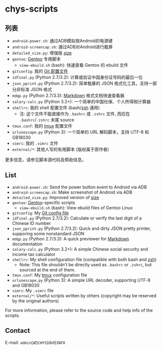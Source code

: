# chys-scripts #

## 列表 ##

* `android-power.sh`: 通过ADB模拟按Android的电源键
* `android-screencap.sh`: 通过ADB对Android进行截屏
* `detailed_size.py`: 增强版 [size](http://linux.die.net/man/1/size)
* `gentoo`: [Gentoo](http://gentoo.org/) 专用脚本
    + `view-ebuild.sh` (bash): 快速查看 Gentoo 的 ebuild 文件
* `gitconfig`: 我的 [Git 配置文件](https://www.kernel.org/pub/software/scm/git/docs/git-config.html)
* `idfinal.py` (Python 2.7/3.2): 计算或验证中国身份证号码的最后一位
* `json_pprint.py` (Python 2.7/3.2): 简单粗暴的 JSON 格式化工具，支持一部分非标准 JSON 格式
* `mdqp.py` (Python 2.7/3.3): [Markdown](http://en.wikipedia.org/wiki/Markdown) 格式文档快速查看器
* `salary-calc.py` (Python 3.2+): 一个简单的中国社保、个人所得税计算器
* `shellrc`: 我的 shell 配置文件 (bash/[zsh](http://www.zsh.org) 通用)
    + 注: 这个文件不能直接作为 `.bashrc` 或 `.zshrc` 文件, 而应在 `.bashrc`/`.zshrc` 末尾 source
* `tmux.conf`: 我的 [tmux](http://tmux.sourceforge.net/) 配置文件
* `urlunescape.py` (Python 3): 一个简单的 URL 解码脚本，支持 UTF-8 和 GB18030
* `vimrc`: 我的 `.vimrc` 文件
* `external/*`: 其他人写的有用脚本 (版权属于原作者)

更多信息，请参见脚本源代码及帮助信息。

## List ##

* `android-power.sh`: Send the power button event to Android via ADB
* `android-screencap.sh`: Make screenshot of Android via ADB
* `detailed_size.py`: Improved version of [size](http://linux.die.net/man/1/size)
* `gentoo`: [Gentoo](http://gentoo.org/)-specific scripts
    + `view-ebuild.sh` (bash): View ebuild files of Gentoo Linux
* `gitconfig`: My [Git config file](https://www.kernel.org/pub/software/scm/git/docs/git-config.html)
* `idfinal.py` (Python 2.7/3.2): Calculate or verify the last digit of a Chinese ID number
* `json_pprint.py` (Python 2.7/3.2): Quick and dirty JSON pretty printer, supporing some nonstandard JSON
* `mdqp.py` (Python 2.7/3.3): A quick previewer for [Markdown](http://en.wikipedia.org/wiki/Markdown) documentation
* `salary-calc.py` (Python 3.2+): A simple Chinese social security and income tax calculator
* `shellrc`: My shell configuration file (compatible with both bash and [zsh](http://www.zsh.org))
    - Note: This file shouldn't be directly used as `.bashrc` or `.zshrc`, but sourced at the end of them.
* `tmux.conf`: My [tmux](http://tmux.sourceforge.net/) configuration file
* `urlunescape.py` (Python 3): A simple URL decoder, supporting UTF-8 and GB18030
* `vimrc`: My `.vimrc` file
* `external/*`: Useful scripts written by others (copyright may be reserved by the original authors)

For more information, please refer to the source code and help info of the scripts.

## Contact ##

E-mail: `admin`(at)`CHYS`(dot)`INFO`
